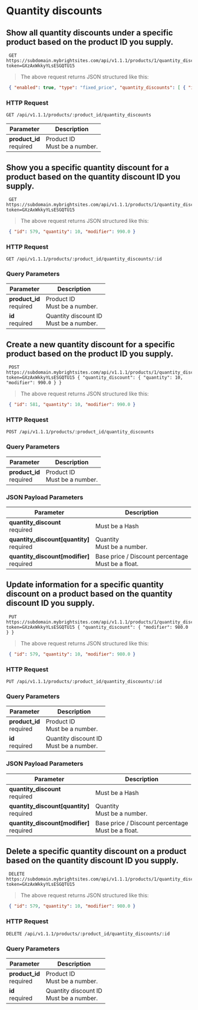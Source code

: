 #  Quantity discounts

## Show all quantity discounts under a specific product based on the product ID you supply.

```shell
 GET https://subdomain.mybrightsites.com/api/v1.1.1/products/1/quantity_discounts?token=GXzAxWkkyYLsESGQTU15
```

> The above request returns JSON structured like this:

```json
 { "enabled": true, "type": "fixed_price", "quantity_discounts": [ { "id": 579, "quantity": 5, "modifier": 1000.0 }, { "id": 580, "quantity": 10, "modifier": 990.0 }, { "id": 581, "quantity": 100, "modifier": 900.0 } ] }
```

### HTTP Request

`GET /api/v1.1.1/products/:product_id/quantity_discounts`

Parameter | Description
--------- | -----------
<div><strong>product_id </strong></div><div> required </div> | <div>Product ID</div><div> Must be a number. </div>


## Show you a specific quantity discount for a product based on the quantity discount ID you supply.

```shell
 GET https://subdomain.mybrightsites.com/api/v1.1.1/products/1/quantity_discounts/579?token=GXzAxWkkyYLsESGQTU15
```

> The above request returns JSON structured like this:

```json
 { "id": 579, "quantity": 10, "modifier": 990.0 }
```

### HTTP Request

`GET /api/v1.1.1/products/:product_id/quantity_discounts/:id`

### Query Parameters

Parameter | Description
--------- | -----------
<div><strong>product_id </strong></div><div> required </div> | <div>Product ID</div><div> Must be a number. </div>
<div><strong>id </strong></div><div> required </div> | <div>Quantity discount ID</div><div> Must be a number. </div>


## Create a new quantity discount for a specific product based on the product ID you supply.

```shell
 POST https://subdomain.mybrightsites.com/api/v1.1.1/products/1/quantity_discounts?token=GXzAxWkkyYLsESGQTU15 { "quantity_discount": { "quantity": 10, "modifier": 990.0 } }
```

> The above request returns JSON structured like this:

```json
 { "id": 581, "quantity": 10, "modifier": 990.0 }
```

### HTTP Request

`POST /api/v1.1.1/products/:product_id/quantity_discounts`

### Query Parameters

Parameter | Description
--------- | -----------
<div><strong>product_id </strong></div><div> required </div> | <div>Product ID</div><div> Must be a number. </div>


### JSON Payload Parameters

Parameter | Description
--------- | -----------
<div><strong>quantity_discount </strong></div><div> required </div> | <div> Must be a Hash </div>
<div><strong>quantity_discount[quantity] </strong></div><div> required </div> | <div>Quantity</div><div> Must be a number. </div>
<div><strong>quantity_discount[modifier] </strong></div><div> required </div> | <div>Base price / Discount percentage</div><div> Must be a float. </div>


## Update information for a specific quantity discount on a product based on the quantity discount ID you supply.

```shell
 PUT https://subdomain.mybrightsites.com/api/v1.1.1/products/1/quantity_discounts/579?token=GXzAxWkkyYLsESGQTU15 { "quantity_discount": { "modifier": 980.0 } }
```

> The above request returns JSON structured like this:

```json
 { "id": 579, "quantity": 10, "modifier": 980.0 }
```

### HTTP Request

`PUT /api/v1.1.1/products/:product_id/quantity_discounts/:id`

### Query Parameters

Parameter | Description
--------- | -----------
<div><strong>product_id </strong></div><div> required </div> | <div>Product ID</div><div> Must be a number. </div>
<div><strong>id </strong></div><div> required </div> | <div>Quantity discount ID</div><div> Must be a number. </div>


### JSON Payload Parameters

Parameter | Description
--------- | -----------
<div><strong>quantity_discount </strong></div><div> required </div> | <div> Must be a Hash </div>
<div><strong>quantity_discount[quantity] </strong></div><div> required </div> | <div>Quantity</div><div> Must be a number. </div>
<div><strong>quantity_discount[modifier] </strong></div><div> required </div> | <div>Base price / Discount percentage</div><div> Must be a float. </div>


## Delete a specific quantity discount on a product based on the quantity discount ID you supply.

```shell
 DELETE https://subdomain.mybrightsites.com/api/v1.1.1/products/1/quantity_discounts/579?token=GXzAxWkkyYLsESGQTU15
```

> The above request returns JSON structured like this:

```json
 { "id": 579, "quantity": 10, "modifier": 980.0 }
```

### HTTP Request

`DELETE /api/v1.1.1/products/:product_id/quantity_discounts/:id`

### Query Parameters

Parameter | Description
--------- | -----------
<div><strong>product_id </strong></div><div> required </div> | <div>Product ID</div><div> Must be a number. </div>
<div><strong>id </strong></div><div> required </div> | <div>Quantity discount ID</div><div> Must be a number. </div>


